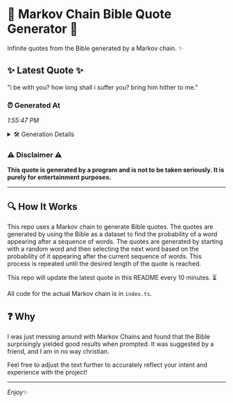 # 📖 Markov Chain Bible Quote Generator 📖

Infinite quotes from the Bible generated by a Markov chain. ✨

## ✨ Latest Quote ✨
"i be with you? how long shall i suffer you? bring him hither to me."

### ⏰ Generated At
*1:55:47 PM*

<details>
    <summary>🛠️ Generation Details</summary>
    <p>
        <strong>🌱 Seed:</strong> i<br>
        <strong>🔄 Iterations:</strong> 14<br>
        <strong>📜 Context History:</strong><br>[ i ]: be<br>[ i, be ]: with<br>[ i, be, with ]: you?<br>[ i, be, with, you? ]: how<br>[ i, be, with, you?, how ]: long<br>[ i, be, with, you?, how, long ]: shall<br>[ be, with, you?, how, long, shall ]: i<br>[ with, you?, how, long, shall, i ]: suffer<br>[ you?, how, long, shall, i, suffer ]: you?<br>[ how, long, shall, i, suffer, you? ]: bring<br>[ long, shall, i, suffer, you?, bring ]: him<br>[ shall, i, suffer, you?, bring, him ]: hither<br>[ i, suffer, you?, bring, him, hither ]: to<br>[ suffer, you?, bring, him, hither, to ]: me.<br>
    </p>
</details>

### ⚠️ Disclaimer ⚠️
**This quote is generated by a program and is not to be taken seriously. It is purely for entertainment purposes.**

---

## 🔍 How It Works

This repo uses a Markov chain to generate Bible quotes. The quotes are generated by using the Bible as a dataset to find the probability of a word appearing after a sequence of words. The quotes are generated by starting with a random word and then selecting the next word based on the probability of it appearing after the current sequence of words. This process is repeated until the desired length of the quote is reached.

This repo will update the latest quote in this README every 10 minutes. ⏳

All code for the actual Markov chain is in `index.ts`.

## ❓ Why

I was just messing around with Markov Chains and found that the Bible surprisingly yielded good results when prompted. 
It was suggested by a friend, and I am in no way christian.

Feel free to adjust the text further to accurately reflect your intent and experience with the project!

---

*Enjoy*✨
